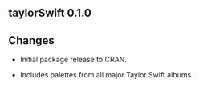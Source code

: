 ## taylorSwift 0.1.0 

## Changes 

- Initial package release to CRAN.

- Includes palettes from all major Taylor Swift albums 

